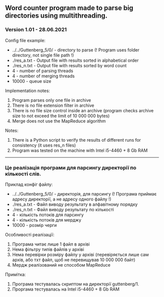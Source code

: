 ## Word counter program made to parse big directories using multithreading.
### Version 1.01 - 28.06.2021<br>
Config file example:
- ../../Guttenberg_5/0/ - directory to parse (! Program uses folder directory, not single file path !)
- ./res_a.txt - Output file with results sorted in alphabetical order
- ./res_n.txt - Output file with results sorted by word count
- 4 - number of parsing threads
- 4 - number of merging threads
- 10000 - queue size

Implementation notes:
1) Program parses only one file in archive
2) There is no file extension filter in archive
3) There is no file size control inside an archive (program checks archive size to not exceed the limit of 10 000 000 bytes)
4) Merge does not use the MapReduce algorithm

Notes:
1) There is a Python script to verify the results of different runs for consistency (it uses res_n files)
2) Program was tested on the machine with Intel i5-4460 + 8 Gb RAM

----------------------------------------------------------------------------------------------------------------------------------

### Це реалізація програми для парсингу директорії по кількості слів.

Приклад конфіг файлу:
- ../../Guttenberg_5/0/ - директорія, для парсингу (! Програма приймає адресу директорії, а не адресу одного файлу !)
- ./res_a.txt - Файл виводу результату в алфавітному порядку
- ./res_n.txt - Файл виводу результату по кількості
- 4 - кількість потоків для парсингу
- 4 - кількість потоків для мерджу
- 10000 - розмір черги

Особливості реалізації:
1) Програма читає лише 1 файл в архіві
2) Нема фільтру типів файлів у архіві
3) Нема перевірки розміру файлу у архіві (перевіряється лише сам архів, або тхт файл, щоб не перевищував 10 000 000 байт)
4) Мердж реалізований не способом MapReduce


Примітка:
1) Програма тестувалась скриптом на директорії guttenberg/1.
2) Проргама тестувалась на Intel i5-4460 + 8 Gb RAM
